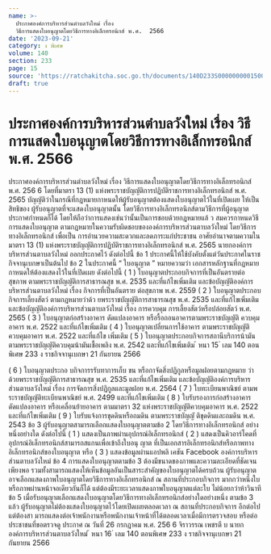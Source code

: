 ```yaml
---
name: >-
  ประกาศองค์การบริหารส่วนตำบลวังใหม่ เรื่อง
  วิธีการแสดงใบอนุญาตโดยวิธีการทางอิเล็กทรอนิกส์ พ.ศ.  2566
date: '2023-09-21'
category: ง พิเศษ
volume: 140
section: 233
page: 15
source: 'https://ratchakitcha.soc.go.th/documents/140D233S0000000001500.pdf'
draft: true
---
```


# ประกาศองค์การบริหารส่วนตำบลวังใหม่ เรื่อง วิธีการแสดงใบอนุญาตโดยวิธีการทางอิเล็กทรอนิกส์ พ.ศ.  2566

ประกาศองค์การบริหารส่วนตำบลวังใหม่ เรื่อง วิธีการแสดงใบอนุญาตโดยวิธีการทางอิเล็กทรอนิกส์ พ.ศ. 256 6 โดยที่มาตรา 13 (1) แห่งพระราชบัญญัติการปฏิบัติราชการทางอิเล็กทรอนิกส์ พ.ศ. 2565 บัญญัติว่าในกรณีที่กฎหมายกาหนดให้ผู้รับอนุญาตต้องแสดงใบอนุญาตไว้ในที่เปิดเผย ให้เป็นสิทธิของ ผู้รับอนุญาตที่จะแสดงใบอนุญาตนั้น โดยวิธีการทางอิเล็กทรอนิกส์ตามวิธีการที่ผู้อนุญาตประกาศกำหนดก็ได้ โดยให้ถือว่าการแสดงเช่นว่านั้นเป็นการชอบด้วยกฎหมายแล้ ว สมควรกาหนดวิธีการแสดงใบอนุญาต ตามกฎหมายในความรับผิดชอบขององค์การบริหารส่วนตาบลวังใหม่ โดยวิธีการทางอิเล็กทรอนิกส์ เพื่อเป็น การอำนวยความสะดวกและลดภาระแก่ประชาชน อาศัยอำนาจตามความในมาตรา 13 (1) แห่งพระราชบัญญัติการปฏิบัติราชการทางอิเล็กทรอนิกส์ พ.ศ. 2565 นายกองค์การบริหารส่วนตาบลวังใหม่ ออกประกาศไว้ ดังต่อไปนี้ ข้อ 1 ประกาศนี้ให้ใช้บังคับตั้งแต่วันประกาศในราชกิจจานุเบกษาเป็นต้นไป ข้อ 2 ในประกาศนี้ “ ใบอนุญาต ” หมายความว่า เอกสารหลักฐานที่กฎหมายกาหนดให้ต้องแสดงไว้ในที่เปิดเผย ดังต่อไปนี้ ( 1 ) ใบอนุญาตประกอบกิจการที่เป็นอันตรายต่อสุขภาพ ตามพระราชบัญญัติการสาธารณสุข พ.ศ. 2535 และที่แก้ไขเพิ่มเติม และข้อบัญญัติองค์การบริหารส่วนตาบลวังใหม่ เรื่อง กิจการที่เป็นอันตราย ต่อสุขภาพ พ.ศ. 2559 ( 2 ) ใบอนุญาตประกอบกิจการเลี้ยงสัตว์ ตามกฎหมายว่าด้ว ยพระราชบัญญัติการสาธารณสุข พ.ศ. 2535 และที่แก้ไขเพิ่มเติม และข้อบัญญัติองค์การบริหารส่วนตาบลวังใหม่ เรื่อง การควบคุม การเลี้ยงสัตว์หรือปล่อยสัตว์ พ.ศ. 2565 ( 3 ) ใบอนุญาตก่อสร้างอาคาร ดัดแปลงอาคาร หรือรื้อถอนอาคารตามพระราชบัญญัติ ควบคุมอาคาร พ.ศ. 2522 และที่แก้ไขเพิ่มเติม ( 4 ) ใบอนุญาตเปลี่ยนการใช้อาคาร ตามพระราชบัญญัติควบคุมอาคาร พ.ศ. 2522 และที่แก้ไข เพิ่มเติม ( 5 ) ใบอนุญาตประกอบกิจการสถานีบริการน้ามัน ตามพระราชบัญญัติควบคุมน้ามันเชื้อเพลิง พ.ศ. 2542 และที่แก้ไขเพิ่มเติม ้ หนา 15 ่ เลม 140 ตอนพิเศษ 233 ง ราชกิจจานุเบกษา 21 กันยายน 2566

( 6 ) ใบอนุญาตประกอ บกิจการรรับทาการเก็บ ขน หรือกาจัดสิ่งปฏิกูลหรือมูลฝอยตามกฎหมาย ว่าด้วยพระราชบัญญัติการสาธารณสุข พ.ศ. 2535 และที่แก้ไขเพิ่มเติม และข้อบัญญัติองค์การบริหาร ส่วนตาบลวังใหม่ เรื่อง การจัดการสิ่งปฏิกูลและมูลฝอย พ.ศ. 2564 ( 7 ) ใบทะเบียนพาณิชย์ ตามพระราชบัญญัติทะเบียนพาณิชย์ พ.ศ. 2499 และที่แก้ไขเพิ่มเติม ( 8 ) ใบรับรองการก่อสร้างอาคาร ดัดแปลงอาคาร หรือเคลื่อนย้ายอาคาร ตามมาตรา 32 แห่งพระราชบัญญัติควบคุมอาคาร พ.ศ. 2522 และที่แก้ไขเพิ่มเติม ( 9 ) ใบรับแจ้งการขุดดินหรือถมดิน ตามพระราชบัญญั ติขุดดินและถมดิน พ.ศ. 2543 ข้อ 3 ผู้รับอนุญาตสามารถเลือกแสดงใบอนุญาตตามข้อ 2 โดยวิธีการทางอิเล็กทรอนิกส์ อย่างหนึ่งอย่างใด ดังต่อไปนี้ ( 1 ) แสดงเป็นภาพผ่านอุปกรณ์อิเล็กทรอนิกส์ ( 2 ) แสดงเป็นคิวอาร์โคดที่อุปกรณ์อิเล็กทรอนิกส์สามารถสแกนเพื่อเข้าถึงใบอนุ ญาต ที่เป็นเอกสารอิเล็กทรอนิกส์หรือภาพทางอิเล็กทรอนิกส์ของใบอนุญาต หรือ ( 3 ) แสดงข้อมูลผ่านแอปพลิ เคชัน Facebook องค์การบริหารส่วนตาบลวังใหม่ ข้อ 4 การแสดงใบอนุญาตตามข้อ 3 ต้องมีขนาดของภาพและความละเอียดที่ชัดเจนเพียงพอ รวมทั้งสามารถแสดงให้เห็นข้อมูลอันเป็นสาระสำคัญของใบอนุญาตได้ครบถ้วน ผู้รับอนุญาตอาจเลือกแสดงภาพใบอนุญาตโดยวิธีการทางอิเล็กทรอนิกส์ ณ สถานที่ประกอบกิจการ มากกว่าหนึ่งใบหรือภาพผ่านหน้าจอเดียวกันก็ได้ แต่ต้องมีระยะเวลาแสดงภาพใบอนุญาตแต่ละใบ ไม่น้อยกว่าห้าวินาที ข้อ 5 เมื่อรับอนุญาตเลือกแสดงใบอนุญาตโดยวิธีการทางอิเล็กทรอนิกส์อย่างใดอย่างหนึ่ง ตามข้อ 3 แล้ว ผู้รับอนุญาตไม่ต้องแสดงใบอนุญาตไว้โดยเปิดเผยตลอดเวลา ณ สถานที่ประกอบกิจการ อีกต่อไป แต่ต้องสา มารถแสดงต่อเจ้าพนักงานหรือพนักงานเจ้าหน้าที่ได้ตลอดเวลาเมื่อมีการตรวจสอบ หรือต่อประชาชนที่ขอตรวจดู ประกาศ ณ วันที่ 26 กรกฎาคม พ.ศ. 256 6 จิราวรรณ เพชรตี บ นายกองค์การบริหารส่วนตาบลวังใหม่ ้ หนา 16 ่ เลม 140 ตอนพิเศษ 233 ง ราชกิจจานุเบกษา 21 กันยายน 2566
